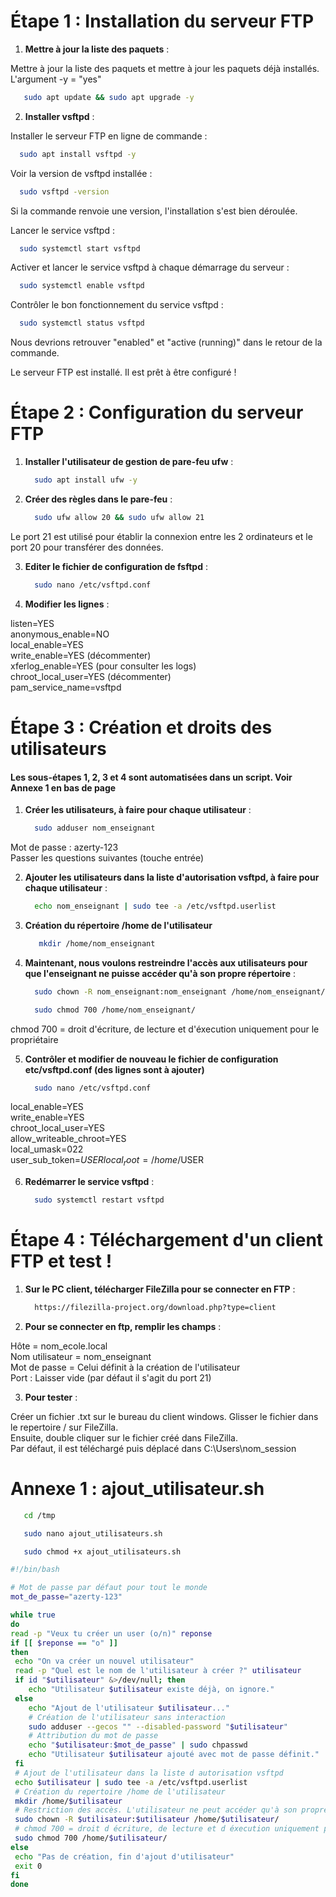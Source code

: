 # **Étape 1 : Installation du serveur FTP**

1. **Mettre à jour la liste des paquets** :

Mettre à jour la liste des paquets et mettre à jour les paquets déjà installés.  
L'argument -y = "yes"
```bash
   sudo apt update && sudo apt upgrade -y
```

2. **Installer vsftpd** :

Installer le serveur FTP en ligne de commande :
   ```bash
     sudo apt install vsftpd -y
   ```

Voir la version de vsftpd installée :
   ```bash
     sudo vsftpd -version
   ```
Si la commande renvoie une version, l'installation s'est bien déroulée. 

Lancer le service vsftpd :
   ```bash
     sudo systemctl start vsftpd
   ```

Activer et lancer le service vsftpd à chaque démarrage du serveur :
   ```bash
     sudo systemctl enable vsftpd
   ```

Contrôler le bon fonctionnement du service vsftpd :
   ```bash
     sudo systemctl status vsftpd
   ```
Nous devrions retrouver "enabled" et "active (running)" dans le retour de la commande.

Le serveur FTP est installé. Il est prêt à être configuré !
     

# **Étape 2 : Configuration du serveur FTP**

1. **Installer l'utilisateur de gestion de pare-feu ufw**  :

   ```bash
     sudo apt install ufw -y
   ```

2. **Créer des règles dans le pare-feu** :

   ```bash
     sudo ufw allow 20 && sudo ufw allow 21
   ```
Le port 21 est utilisé pour établir la connexion entre les 2 ordinateurs et le port 20 pour transférer des données.  

3. **Editer le fichier de configuration de fsftpd** :

   ```bash
     sudo nano /etc/vsftpd.conf
   ```

4. **Modifier les lignes** :

listen=YES  
anonymous_enable=NO  
local_enable=YES  
write_enable=YES (décommenter)  
xferlog_enable=YES (pour consulter les logs)  
chroot_local_user=YES (décommenter)  
pam_service_name=vsftpd  

# **Étape 3 : Création et droits des utilisateurs**
#### **Les sous-étapes 1, 2, 3 et 4 sont automatisées dans un script. Voir Annexe 1 en bas de page**

1. **Créer les utilisateurs, à faire pour chaque utilisateur** :

   ```bash
     sudo adduser nom_enseignant
   ```
Mot de passe : azerty-123  
Passer les questions suivantes (touche entrée)

2. **Ajouter les utilisateurs dans la liste d'autorisation vsftpd, à faire pour chaque utilisateur** :
 
   ```bash
     echo nom_enseignant | sudo tee -a /etc/vsftpd.userlist
   ```
3. **Création du répertoire /home de l'utilisateur**
   
   ```bash
      mkdir /home/nom_enseignant
   ```
   
4. **Maintenant, nous voulons restreindre l'accès aux utilisateurs pour que l'enseignant ne puisse accéder qu'à son propre répertoire** :

   ```bash
     sudo chown -R nom_enseignant:nom_enseignant /home/nom_enseignant/
   ```
   ```bash
     sudo chmod 700 /home/nom_enseignant/
   ```
chmod 700 = droit d'écriture, de lecture et d'éxecution uniquement pour le propriétaire

5. **Contrôler et modifier de nouveau le fichier de configuration etc/vsftpd.conf (des lignes sont à ajouter)**
 
   ```bash
     sudo nano /etc/vsftpd.conf
   ```
local_enable=YES  
write_enable=YES  
chroot_local_user=YES  
allow_writeable_chroot=YES  
local_umask=022  
user_sub_token=$USER  
local_root=/home/$USER  

6. **Redémarrer le service vsftpd** :
   
   ```bash
     sudo systemctl restart vsftpd
   ```

# **Étape 4 : Téléchargement d'un client FTP et test !**

1. **Sur le PC client, télécharger FileZilla pour se connecter en FTP** :

   ```bash
     https://filezilla-project.org/download.php?type=client
   ```

2. **Pour se connecter en ftp, remplir les champs** :

Hôte = nom_ecole.local  
Nom utilisateur = nom_enseignant  
Mot de passe = Celui définit à la création de l'utilisateur  
Port : Laisser vide (par défaut il s'agit du port 21)  

3. **Pour tester** :

Créer un fichier .txt sur le bureau du client windows. 
Glisser le fichier dans le repertoire / sur FileZilla.  
Ensuite, double cliquer sur le fichier créé dans FileZilla.  
Par défaut, il est téléchargé puis déplacé dans C:\Users\nom_session 

# **Annexe 1 : ajout_utilisateur.sh**

   ```bash
      cd /tmp
   ```

   ```bash
      sudo nano ajout_utilisateurs.sh
   ```

   ```bash
      sudo chmod +x ajout_utilisateurs.sh
   ```

   ```bash
   #!/bin/bash

# Mot de passe par défaut pour tout le monde
mot_de_passe="azerty-123"

while true
do
  read -p "Veux tu créer un user (o/n)" reponse
  if [[ $reponse == "o" ]]
  then
    echo "On va créer un nouvel utilisateur"
    read -p "Quel est le nom de l'utilisateur à créer ?" utilisateur
    if id "$utilisateur" &>/dev/null; then
       echo "Utilisateur $utilisateur existe déjà, on ignore."
    else
       echo "Ajout de l'utilisateur $utilisateur..."
       # Création de l'utilisateur sans interaction
       sudo adduser --gecos "" --disabled-password "$utilisateur"
       # Attribution du mot de passe
       echo "$utilisateur:$mot_de_passe" | sudo chpasswd
       echo "Utilisateur $utilisateur ajouté avec mot de passe définit."
    fi
    # Ajout de l'utilisateur dans la liste d autorisation vsftpd
    echo $utilisateur | sudo tee -a /etc/vsftpd.userlist
    # Création du repertoire /home de l'utilisateur
    mkdir /home/$utilisateur
    # Restriction des accès. L'utilisateur ne peut accéder qu'à son propre répertoire
    sudo chown -R $utilisateur:$utilisateur /home/$utilisateur/
    # chmod 700 = droit d écriture, de lecture et d éxecution uniquement pour le propriétaire
    sudo chmod 700 /home/$utilisateur/
  else
    echo "Pas de création, fin d'ajout d'utilisateur"
    exit 0
  fi
done
   ```

